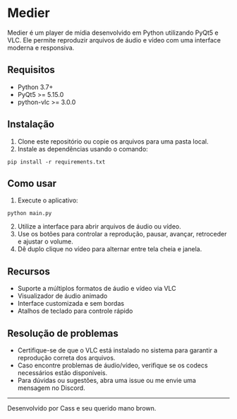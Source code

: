 # Medier

Medier é um player de mídia desenvolvido em Python utilizando PyQt5 e VLC. Ele permite reproduzir arquivos de áudio e vídeo com uma interface moderna e responsiva.

## Requisitos

- Python 3.7+
- PyQt5 >= 5.15.0
- python-vlc >= 3.0.0

## Instalação

1. Clone este repositório ou copie os arquivos para uma pasta local.
2. Instale as dependências usando o comando:

```
pip install -r requirements.txt
```

## Como usar

1. Execute o aplicativo:

```
python main.py
```

2. Utilize a interface para abrir arquivos de áudio ou vídeo.
3. Use os botões para controlar a reprodução, pausar, avançar, retroceder e ajustar o volume.
4. Dê duplo clique no vídeo para alternar entre tela cheia e janela.

## Recursos

- Suporte a múltiplos formatos de áudio e vídeo via VLC
- Visualizador de áudio animado
- Interface customizada e sem bordas
- Atalhos de teclado para controle rápido

## Resolução de problemas

- Certifique-se de que o VLC está instalado no sistema para garantir a reprodução correta dos arquivos.
- Caso encontre problemas de áudio/vídeo, verifique se os codecs necessários estão disponíveis.
- Para dúvidas ou sugestões, abra uma issue ou me envie uma mensagem no Discord.

---

Desenvolvido por Cass e seu querido mano brown.
